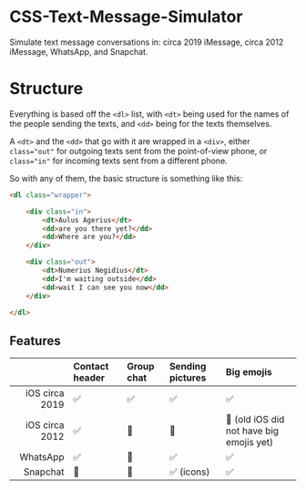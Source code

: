 # CSS-Text-Message-Simulator
Simulate text message conversations in: circa 2019 iMessage, circa 2012 iMessage, WhatsApp, and Snapchat.

# Structure
Everything is based off the `<dl>` list, with `<dt>` being used for the names of the people sending the texts, and `<dd>` being for the texts themselves.

A `<dt>` and the `<dd>` that go with it are wrapped in a `<div>`, either `class="out"` for outgoing texts sent from the point-of-view phone, or `class="in"` for incoming texts sent from a different phone.

So with any of them, the basic structure is something like this:

```html
<dl class="wrapper">

	<div class="in">
		<dt>Aulus Agerius</dt>
		<dd>are you there yet?</dd>
		<dd>Where are you?</dd>
	</div>

	<div class="out">
		<dt>Numerius Negidius</dt>
		<dd>I'm waiting outside</dd>
		<dd>wait I can see you now</dd>
	</div>

</dl>
```

## Features
|                | Contact header     | Group chat         | Sending pictures           | Big emojis |
| -------------: | :----------------- | :----------------- | :------------------------- | :--------- |
| iOS circa 2019 | :white_check_mark: | :white_check_mark: | :white_check_mark:         | :white_check_mark:
| iOS circa 2012 | :white_check_mark: | :no_entry_sign:    | :no_entry_sign:            | :no_entry_sign: (old iOS did not have big emojis yet)
| WhatsApp       | :white_check_mark: | :no_entry_sign:    | :white_check_mark:         | :white_check_mark:
| Snapchat       | :no_entry_sign:    | :no_entry_sign:    | :white_check_mark: (icons) | :white_check_mark:
